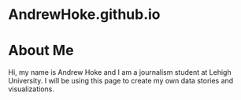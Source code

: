 # AndrewHoke.github.io
# About Me
Hi, my name is Andrew Hoke and I am a journalism student at Lehigh University. I will be using this page to create my own data stories and visualizations. 
